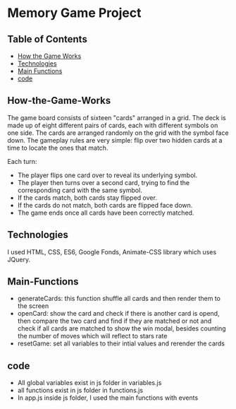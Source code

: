 # Memory Game Project

## Table of Contents

* [How the Game Works](#How-the-Game-Works)
* [Technologies](#Technologies)
* [Main Functions](#Main-Functions)
* [code](#code)

## How-the-Game-Works

The game board consists of sixteen "cards" arranged in a grid. The deck is made up of eight different pairs of cards, each with different symbols on one side. The cards are arranged randomly on the grid with the symbol face down. The gameplay rules are very simple: flip over two hidden cards at a time to locate the ones that match.

Each turn:

* The player flips one card over to reveal its underlying symbol.
* The player then turns over a second card, trying to find the corresponding card with the same symbol.
* If the cards match, both cards stay flipped over.
* If the cards do not match, both cards are flipped face down.
* The game ends once all cards have been correctly matched.


## Technologies
I used HTML, CSS, ES6, Google Fonds, Animate-CSS library which uses JQuery.


## Main-Functions

* generateCards: this function shuffle all cards and then render them to the screen
* openCard: show the card and check if there is another card is opend, then compare the two card
  and find if they are matched or not and check if all cards are matched to show the win modal, besides counting the number of moves which will reflect to stars rate
* resetGame: set all variables to their intial values and rerender the cards


## code

* All global variables exist in js folder in variables.js
* all functions exist in js folder in functions.js
* In app.js inside js folder, I used the main functions with events